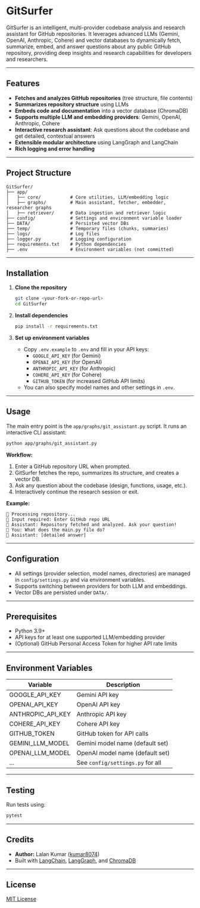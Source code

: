# GitSurfer

GitSurfer is an intelligent, multi-provider codebase analysis and research assistant for GitHub repositories. It leverages advanced LLMs (Gemini, OpenAI, Anthropic, Cohere) and vector databases to dynamically fetch, summarize, embed, and answer questions about any public GitHub repository, providing deep insights and research capabilities for developers and researchers.

---

## Features
- **Fetches and analyzes GitHub repositories** (tree structure, file contents)
- **Summarizes repository structure** using LLMs
- **Embeds code and documentation** into a vector database (ChromaDB)
- **Supports multiple LLM and embedding providers**: Gemini, OpenAI, Anthropic, Cohere
- **Interactive research assistant**: Ask questions about the codebase and get detailed, contextual answers
- **Extensible modular architecture** using LangGraph and LangChain
- **Rich logging and error handling**

---

## Project Structure
```
GitSurfer/
├── app/
│   ├── core/           # Core utilities, LLM/embedding logic
│   ├── graphs/         # Main assistant, fetcher, embedder, researcher graphs
│   ├── retriever/      # Data ingestion and retriever logic
├── config/             # Settings and environment variable loader
├── DATA/               # Persisted vector DBs
├── temp/               # Temporary files (chunks, summaries)
├── logs/               # Log files
├── logger.py           # Logging configuration
├── requirements.txt    # Python dependencies
├── .env                # Environment variables (not committed)
```

---

## Installation

1. **Clone the repository**
   ```bash
   git clone <your-fork-or-repo-url>
   cd GitSurfer
   ```

2. **Install dependencies**
   ```bash
   pip install -r requirements.txt
   ```

3. **Set up environment variables**
   - Copy `.env.example` to `.env` and fill in your API keys:
     - `GOOGLE_API_KEY` (for Gemini)
     - `OPENAI_API_KEY` (for OpenAI)
     - `ANTHROPIC_API_KEY` (for Anthropic)
     - `COHERE_API_KEY` (for Cohere)
     - `GITHUB_TOKEN` (for increased GitHub API limits)
   - You can also specify model names and other settings in `.env`.

---

## Usage

The main entry point is the `app/graphs/git_assistant.py` script. It runs an interactive CLI assistant:

```bash
python app/graphs/git_assistant.py
```

**Workflow:**
1. Enter a GitHub repository URL when prompted.
2. GitSurfer fetches the repo, summarizes its structure, and creates a vector DB.
3. Ask any question about the codebase (design, functions, usage, etc.).
4. Interactively continue the research session or exit.

**Example:**
```
🔄 Processing repository...
👤 Input required: Enter GitHub repo URL
🤖 Assistant: Repository fetched and analyzed. Ask your question!
👤 You: What does the main.py file do?
🤖 Assistant: [detailed answer]
```

---

## Configuration
- All settings (provider selection, model names, directories) are managed in `config/settings.py` and via environment variables.
- Supports switching between providers for both LLM and embeddings.
- Vector DBs are persisted under `DATA/`.

---

## Prerequisites
- Python 3.9+
- API keys for at least one supported LLM/embedding provider
- (Optional) GitHub Personal Access Token for higher API rate limits

---

## Environment Variables
| Variable              | Description                         |
|-----------------------|-------------------------------------|
| GOOGLE_API_KEY        | Gemini API key                      |
| OPENAI_API_KEY        | OpenAI API key                      |
| ANTHROPIC_API_KEY     | Anthropic API key                   |
| COHERE_API_KEY        | Cohere API key                      |
| GITHUB_TOKEN          | GitHub token for API calls           |
| GEMINI_LLM_MODEL      | Gemini model name (default set)      |
| OPENAI_LLM_MODEL      | OpenAI model name (default set)      |
| ...                   | See `config/settings.py` for all     |

---

## Testing
Run tests using:
```bash
pytest
```

---

## Credits
- **Author:** Lalan Kumar ([kumar8074](https://github.com/kumar8074))
- Built with [LangChain](https://github.com/langchain-ai/langchain), [LangGraph](https://github.com/langchain-ai/langgraph), and [ChromaDB](https://github.com/chroma-core/chroma)

---

## License
[MIT License](LICENSE)
